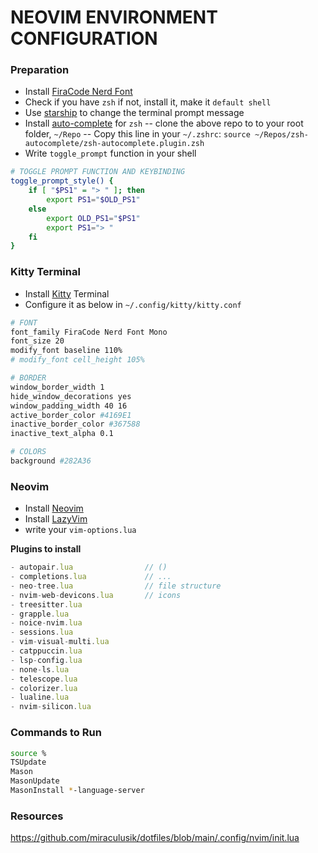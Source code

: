 # NEOVIM ENVIRONMENT CONFIGURATION

### Preparation

- Install [FiraCode Nerd Font](https://github.com/ryanoasis/nerd-fonts/releases/download/v3.1.1/FiraCode.zip)
- Check if you have `zsh` if not, install it, make it `default shell`
- Use [starship](https://starship.rs) to change the terminal prompt message
- Install [auto-complete](https://github.com/marlonrichert/zsh-autocomplete) for `zsh`
-- clone the above repo to to your root folder, `~/Repo`
-- Copy this line in your `~/.zshrc`: `source ~/Repos/zsh-autocomplete/zsh-autocomplete.plugin.zsh`
- Write `toggle_prompt` function in your shell

```bash
# TOGGLE PROMPT FUNCTION AND KEYBINDING
toggle_prompt_style() {
    if [ "$PS1" = "> " ]; then
        export PS1="$OLD_PS1"
    else
        export OLD_PS1="$PS1"
        export PS1="> "
    fi
}
```

### Kitty Terminal

- Install [Kitty](https://sw.kovidgoyal.net/kitty/) Terminal
- Configure it as below in `~/.config/kitty/kitty.conf`
```bash
# FONT
font_family FiraCode Nerd Font Mono
font_size 20
modify_font baseline 110%
# modify_font cell_height 105%

# BORDER
window_border_width 1
hide_window_decorations yes
window_padding_width 40 16
active_border_color #4169E1
inactive_border_color #367588
inactive_text_alpha 0.1

# COLORS
background #282A36
```

### Neovim

- Install [Neovim](https://neovim.io/)
- Install [LazyVim](https://www.lazyvim.org/)
- write your `vim-options.lua`

**Plugins to install**

```jsx
- autopair.lua                // ()
- completions.lua             // ...
- neo-tree.lua                // file structure
- nvim-web-devicons.lua       // icons
- treesitter.lua              
- grapple.lua
- noice-nvim.lua
- sessions.lua
- vim-visual-multi.lua
- catppuccin.lua
- lsp-config.lua
- none-ls.lua
- telescope.lua
- colorizer.lua
- lualine.lua
- nvim-silicon.lua
```

### Commands to Run

```bash
source %
TSUpdate
Mason
MasonUpdate
MasonInstall *-language-server
```

### Resources
https://github.com/miraculusik/dotfiles/blob/main/.config/nvim/init.lua

